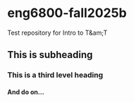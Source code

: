 # eng6800-fall2025b
Test repository for Intro to T&am;T

## This is subheading
### This is a third level heading
#### And do on...
